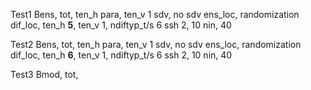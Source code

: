 Test1
   Bens, tot, ten\_h para, ten\_v 1
   sdv, no sdv
   ens_loc, randomization
   dif\_loc, ten\_h **5**, ten\_v 1, ndiftyp\_t/s 6 ssh 2, 10
   nin, 40

Test2
   Bens, tot, ten\_h para, ten\_v 1
   sdv, no sdv
   ens_loc, randomization
   dif\_loc, ten\_h **6**, ten\_v 1, ndiftyp\_t/s 6 ssh 2, 10
   nin, 40

Test3
   Bmod, tot, 